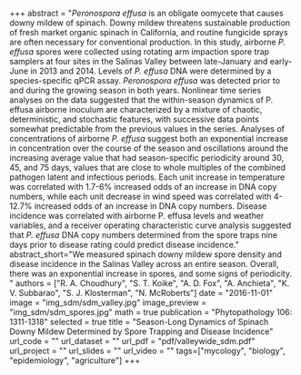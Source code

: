 +++
abstract = "*Peronospora effusa* is an obligate oomycete that causes downy mildew of spinach.  Downy mildew threatens sustainable production of fresh market organic spinach in California, and routine fungicide sprays are often necessary for conventional production.  In this study, airborne *P. effusa* spores were collected using rotating arm impaction spore trap samplers at four sites in the Salinas Valley between late-January and early-June in 2013 and 2014.  Levels of *P. effusa* DNA were determined by a species-specific qPCR assay.  *Peronospora effusa* was detected prior to and during the growing season in both years.  Nonlinear time series analyses on the data suggested that the within-season dynamics of P. effusa airborne inoculum are characterized by a mixture of chaotic, deterministic, and stochastic features, with successive data points somewhat predictable from the previous values in the series.  Analyses of concentrations of airborne *P. effusa* suggest both an exponential increase in concentration over the course of the season and oscillations around the increasing average value that had season-specific periodicity around 30, 45, and 75 days, values that are close to whole multiples of the combined pathogen latent and infectious periods.  Each unit increase in temperature was correlated with 1.7-6% increased odds of an increase in DNA copy numbers, while each unit decrease in wind speed was correlated with 4-12.7% increased odds of an increase in DNA copy numbers.  Disease incidence was correlated with airborne P. effusa levels and weather variables, and a receiver operating characteristic curve analysis suggested that *P. effusa* DNA copy numbers determined from the spore traps nine days prior to disease rating could predict disease incidence."
abstract_short="We measured spinach downy mildew spore density and disease incidence in the Salinas Valley across an entire season. Overall, there was an exponential increase in spores, and some signs of periodicity. "
authors = ["R. A. Choudhury", "S. T. Koike", "A. D. Fox", "A. Anchieta", "K. V. Subbarao", "S. J. Klosterman", "N. McRoberts"]
date = "2016-11-01"
image = "img_sdm/sdm_valley.jpg"
image_preview = "img_sdm/sdm_spores.jpg"
math = true
publication = "Phytopathology 106: 1311-1318"
selected = true
title = "Season-Long Dynamics of Spinach Downy Mildew Determined by Spore Trapping and Disease Incidence"
url_code = ""
url_dataset = ""
url_pdf = "pdf/valleywide_sdm.pdf"
url_project = ""
url_slides = ""
url_video = ""
tags=["mycology", "biology", "epidemiology", "agriculture"]
+++